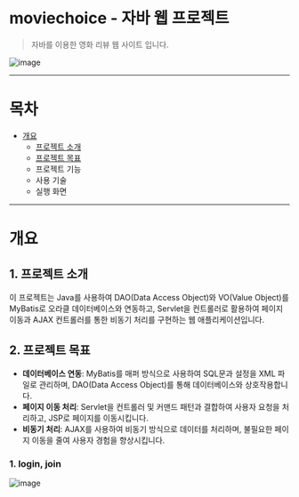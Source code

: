 # moviechoice - 자바 웹 프로젝트
> 자바를 이용한 영화 리뷰 웹 사이트 입니다.

![image](https://github.com/JavaFlicksTeam/moviechoice/assets/66461013/a94b0ada-604c-438a-aac3-2ff1d708faa1)

---------
# 목차
+ [개요](#-개요)
  + [프로젝트 소개](#1-프로젝트-소개)
  + [프로젝트 목표](#2-프로젝트-목표)
  + 프로젝트 기능
  + 사용 기술
  + 실행 화면
----------
# 개요
## 1. 프로젝트 소개
이 프로젝트는 Java를 사용하여 DAO(Data Access Object)와 VO(Value Object)를 MyBatis로 오라클 데이터베이스와 연동하고, Servlet을 컨트롤러로 활용하여 페이지 이동과 AJAX 컨트롤러를 통한 비동기 처리를 구현하는 웹 애플리케이션입니다. 

## 2. 프로젝트 목표
+ **데이터베이스 연동**: MyBatis를 매퍼 방식으로 사용하여 SQL문과 설정을 XML 파일로 관리하며, DAO(Data Access Object)를 통해 데이터베이스와 상호작용합니다.
+ **페이지 이동 처리**: Servlet을 컨트롤러 및 커맨드 패턴과 결합하여 사용자 요청을 처리하고, JSP로 페이지를 이동시킵니다.
+ **비동기 처리**: AJAX를 사용하여 비동기 방식으로 데이터를 처리하며, 불필요한 페이지 이동을 줄여 사용자 경험을 향상시킵니다.






### 1. login, join
![image](https://github.com/JavaFlicksTeam/moviechoice/assets/66461013/17aaa790-e034-4a9b-bd87-889343f71329)
